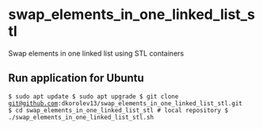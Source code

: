 # swap_elements_in_one_linked_list_stl
Swap elements in one linked list using STL containers
## Run application for Ubuntu
<code>$ sudo apt update
$ sudo apt upgrade
$ git clone git@github.com:dkorolev13/swap_elements_in_one_linked_list_stl.git
$ cd swap_elements_in_one_linked_list_stl # local repository
$ ./swap_elements_in_one_linked_list_stl.sh</code>
